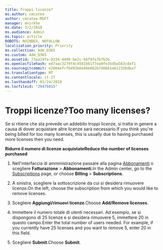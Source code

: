 ```yaml
---
title: Troppi licenze?
ms.author: cmcatee
author: cmcatee-MSFT
manager: mnirkhe
ms.date: 3/2/2018
ms.audience: Admin
ms.topic: article
ROBOTS: NOINDEX, NOFOLLOW
localization_priority: Priority
ms.collection: Adm_O365
ms.custom: Adm_O365
ms.assetid: 73aa19fa-9334-4499-be2c-b6f9fe7b7b2b
ms.openlocfilehash: ed7aac3279f4c4581bb1f7ea0fe35dba563cdaf1
ms.sourcegitcommit: e2864efcfb493b6e46b662b746661a61232bdba7
ms.translationtype: MT
ms.contentlocale: it-IT
ms.lasthandoff: 01/24/2019
ms.locfileid: "29475815"
---
```

# <a name="too-many-licenses"></a><span data-ttu-id="79c7e-102">Troppi licenze?</span><span class="sxs-lookup"><span data-stu-id="79c7e-102">Too many licenses?</span></span>

<span data-ttu-id="79c7e-103">Se si ritiene che sta prevede un addebito troppi licenze, si tratta in genere a causa di dover acquistare altre licenze sarà necessario.</span><span class="sxs-lookup"><span data-stu-id="79c7e-103">If you think you're being billed for too many licenses, this is usually due to having purchased more licenses then you need.</span></span>
  
 <span data-ttu-id="79c7e-104">**Ridurre il numero di licenze acquistate**</span><span class="sxs-lookup"><span data-stu-id="79c7e-104">**Reduce the number of licenses purchased**</span></span>
  
1. <span data-ttu-id="79c7e-105">Nell'interfaccia di amministrazione passare alla pagina [Abbonamenti](https://go.microsoft.com/fwlink/p/?linkid=842054) o scegliere **Fatturazione** \> **Abbonamenti**.</span><span class="sxs-lookup"><span data-stu-id="79c7e-105">In the Admin center, go to the [Subscriptions](https://go.microsoft.com/fwlink/p/?linkid=842054) page, or choose **Billing** \> **Subscriptions**.</span></span>
    
2. <span data-ttu-id="79c7e-106">A sinistra, scegliere la sottoscrizione da cui si desidera rimuovere licenze.</span><span class="sxs-lookup"><span data-stu-id="79c7e-106">On the left, choose the subscription from which you would like to remove licenses.</span></span>
    
3. <span data-ttu-id="79c7e-107">Scegliere **Aggiungi/rimuovi licenze**.</span><span class="sxs-lookup"><span data-stu-id="79c7e-107">Choose **Add/Remove licenses**.</span></span>
    
4. <span data-ttu-id="79c7e-p101">Immettere il numero totale di utenti necessari. Ad esempio, se si dispongono di 25 licenze e si desidera rimuovere 5, immettere 20 in questo campo.</span><span class="sxs-lookup"><span data-stu-id="79c7e-p101">Enter the total number of users needed. For example, if you currently have 25 licenses and you want to remove 5, enter 20 in this field.</span></span>
    
5. <span data-ttu-id="79c7e-110">Scegliere **Submit**.</span><span class="sxs-lookup"><span data-stu-id="79c7e-110">Choose **Submit**.</span></span>
    

